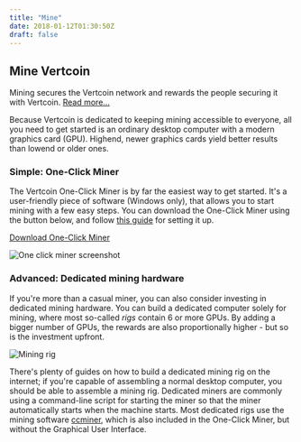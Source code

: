 ```yaml
---
title: "Mine"
date: 2018-01-12T01:30:50Z
draft: false
---
```


## Mine Vertcoin
Mining secures the Vertcoin network and rewards the people securing it with Vertcoin. [Read more...](/whatismining)

Because Vertcoin is dedicated to keeping mining accessible to everyone, all you need to get started is an ordinary desktop computer with a modern graphics card (GPU). Highend, newer graphics cards yield better results than lowend or older ones. 

### Simple: One-Click Miner

The Vertcoin One-Click Miner is by far the easiest way to get started. It's a user-friendly piece of software (Windows only), that allows you to start mining with a few easy steps. You can download the One-Click Miner using the button below, and follow [this guide](https://medium.com/vertcoin-blog/updated-vertcoin-one-click-miner-ocm-setup-b7052a4664c9) for setting it up.

[Download One-Click Miner](https://github.com/vertcoin/One-Click-Miner/releases)

![One click miner screenshot](/images/oneclickminer.png)

### Advanced: Dedicated mining hardware

If you're more than a casual miner, you can also consider investing in dedicated mining hardware. You can build a dedicated computer solely for mining, where most so-called _rigs_ contain 6 or more GPUs. By adding a bigger number of GPUs, the rewards are also proportionally higher - but so is the investment upfront. 

![Mining rig](/images/miningrig.jpg)

There's plenty of guides on how to build a dedicated mining rig on the internet; if you're capable of assembling a normal desktop computer, you should be able to assemble a mining rig. Dedicated miners are commonly using a command-line script for starting the miner so that the miner automatically starts when the machine starts. Most dedicated rigs use the mining software [ccminer](https://github.com/tpruvot/ccminer), which is also included in the One-Click Miner, but without the Graphical User Interface.